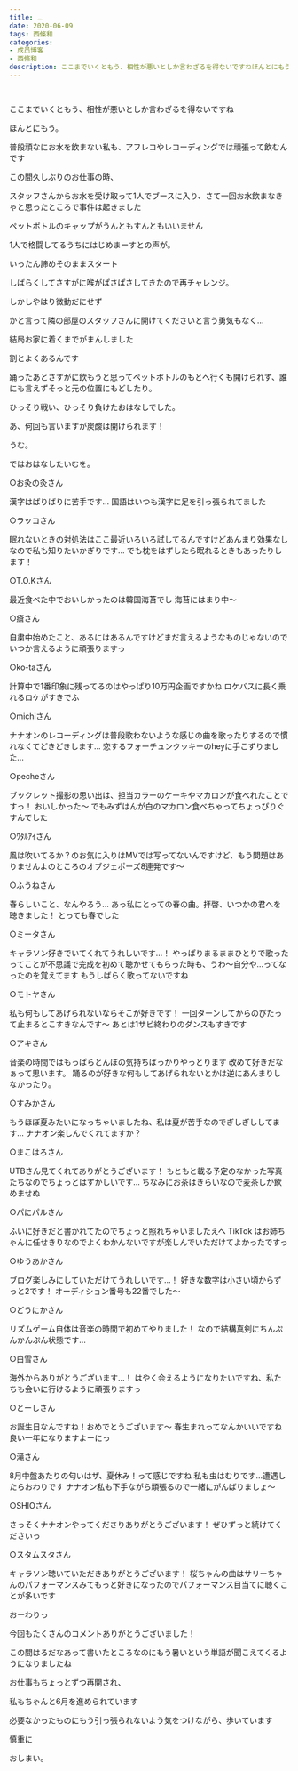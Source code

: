 ```yaml
---
title: 𓂃 
date: 2020-06-09
tags: 西條和
categories: 
- 成员博客
- 西條和
description: ここまでいくともう、相性が悪いとしか言わざるを得ないですねほんとにもう。普段頑なにお水を飲まない私も、アフレコやレコーディングでは頑張って...
---
```


        ﻿



















ここまでいくともう、相性が悪いとしか言わざるを得ないですね









ほんとにもう。


























普段頑なにお水を飲まない私も、アフレコやレコーディングでは頑張って飲むんです











この間久しぶりのお仕事の時、

スタッフさんからお水を受け取って1人でブースに入り、さて一回お水飲まなきゃと思ったところで事件は起きました

















ペットボトルのキャップがうんともすんともいいません















1人で格闘してるうちにはじめまーすとの声が。










いったん諦めそのままスタート














しばらくしてさすがに喉がぱさぱさしてきたので再チャレンジ。









しかしやはり微動だにせず












かと言って隣の部屋のスタッフさんに開けてくださいと言う勇気もなく…




結局お家に着くまでがまんしました













割とよくあるんです










踊ったあとさすがに飲もうと思ってペットボトルのもとへ行くも開けられず、誰にも言えずそっと元の位置にもどしたり。



















ひっそり戦い、ひっそり負けたおはなしでした。



















あ、何回も言いますが炭酸は開けられます！


うむ。















ではおはなしたいむを。












○お灸の灸さん

漢字はばりばりに苦手です…
国語はいつも漢字に足を引っ張られてました



○ラッコさん

眠れないときの対処法はここ最近いろいろ試してるんですけどあんまり効果なしなので私も知りたいかぎりです…
でも枕をはずしたら眠れるときもあったりします！



○T.O.Kさん

最近食べた中でおいしかったのは韓国海苔でし
海苔にはまり中〜



○瘡さん

自粛中始めたこと、あるにはあるんですけどまだ言えるようなものじゃないのでいつか言えるように頑張りますっ


○ko-taさん

計算中で1番印象に残ってるのはやっぱり10万円企画ですかね
ロケバスに長く乗れるロケがすきでふ



○michiさん

ナナオンのレコーディングは普段歌わないような感じの曲を歌ったりするので慣れなくてどきどきします…
恋するフォーチュンクッキーのheyに手こずりました…


○pecheさん

ブックレット撮影の思い出は、担当カラーのケーキやマカロンが食べれたことですっ！
おいしかった〜
でもみずはんが白のマカロン食べちゃってちょっぴりぐすんでした




○ﾜﾀﾙｱｲさん

風は吹いてるか？のお気に入りはMVでは写ってないんですけど、もう問題はありませんよのところのオブジェポーズ8連発です〜



○ふうねさん

春らしいこと、なんやろう…
あっ私にとっての春の曲。拝啓、いつかの君へを聴きました！
とっても春でした



○ミータさん

キャラソン好きでいてくれてうれしいです…！
やっぱりまるままひとりで歌ったってことが不思議で完成を初めて聴かせてもらった時も、うわ〜自分や…ってなったのを覚えてます
もうしばらく歌ってないですね



○モトヤさん

私も何もしてあげられないならそこが好きです！
一回ターンしてからのぴたって止まるとこすきなんです〜
あとは1サビ終わりのダンスもすきです



○アキさん

音楽の時間ではもっぱらとんぼの気持ちばっかりやっとります
改めて好きだなぁって思います。
踊るのが好きな何もしてあげられないとかは逆にあんまりしなかったり。


○すみかさん

もうほぼ夏みたいになっちゃいましたね、私は夏が苦手なのでぎしぎししてます…
ナナオン楽しんでくれてますか？


○まこはろさん

UTBさん見てくれてありがとうございます！
もともと載る予定のなかった写真たちなのでちょっとはずかしいです…
ちなみにお茶はきらいなので麦茶しか飲めませぬ


○パにパルさん

ふいに好きだと書かれてたのでちょっと照れちゃいましたえへ
TikTok はお姉ちゃんに任せきりなのでよくわかんないですが楽しんでいただけてよかったですっ


○ゆうあかさん

ブログ楽しみにしていただけてうれしいです…！
好きな数字は小さい頃からずっと2です！
オーディション番号も22番でした〜



○どうにかさん

リズムゲーム自体は音楽の時間で初めてやりました！
なので結構真剣にちんぷんかんぷん状態です…


○白雪さん

海外からありがとうございます…！
はやく会えるようになりたいですね、私たちも会いに行けるように頑張りますっ



○とーしさん

お誕生日なんですね！おめでとうございます〜
春生まれってなんかいいですね
良い一年になりますよーにっ


○滝さん

8月中盤あたりの匂いはザ、夏休み！って感じですね
私も虫はむりです…遭遇したらおわりです
ナナオン私も下手ながら頑張るので一緒にがんばりましょ〜



○SHIOさん

さっそくナナオンやってくださりありがとうございます！
ぜひずっと続けてくださいっ


○スタムスタさん

キャラソン聴いていただきありがとうございます！
桜ちゃんの曲はサリーちゃんのパフォーマンスみてもっと好きになったのでパフォーマンス目当てに聴くことが多いです















おーわりっ


















今回もたくさんのコメントありがとうございました！















この間はるだなあって書いたところなのにもう暑いという単語が聞こえてくるようになりましたね











お仕事もちょっとずつ再開され、

私もちゃんと6月を進められています




















必要なかったものにもう引っ張られないよう気をつけながら、歩いています




慎重に


















おしまい。



